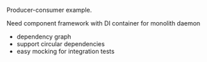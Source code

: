 Producer-consumer example.


Need component framework with DI container for monolith  daemon


 - dependency graph
 - support circular dependencies
 - easy mocking for integration tests